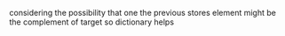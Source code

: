 considering the possibility that one the previous stores element might be the complement of target so dictionary helps​